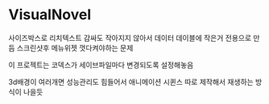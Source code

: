 # VisualNovel

사이즈박스로 리치텍스트 감싸도 작아지지 않아서 데이터 데이블에  작은거 전용으로 만듬
스크린샷후 메뉴위젯 껏다켜야하는 문제

이 프로젝트는 코덱스가 세이브파일마다 변경되도록 설정해놓음

3d배경이 여러개면 성능관리도 힘들어서 애니메이션 시퀸스 따로 제작해서 재생하는 방식이 나을듯
